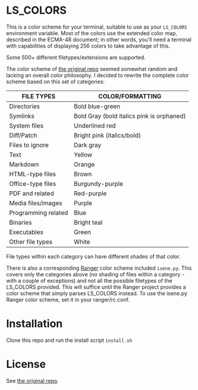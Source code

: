 # LS_COLORS
This is a color scheme for your terminal, suitable to use as your `LS_COLORS`
environment variable. Most of the colors use the extended color map, described
in the ECMA-48 document; in other words, you'll need a terminal with
capabilities of displaying 256 colors to take advantage of this.

Some 500+ different filetypes/extensions are supported.

The color scheme of [the original repo](https://github.com/trapd00r/LS_COLORS)
seemed somewhat random and lacking an overall color philosophy. I decided to
rewrite the complete color scheme based on this set of categories:

|FILE TYPES          | COLOR/FORMATTING
|--------------------|-----------------
|Directories         | Bold blue-green
|Symlinks            | Bold Gray (bold italics pink is orphaned)
|System files        | Underlined red
|Diff/Patch          | Bright pink (italics/bold)
|Files to ignore     | Dark gray
|Text                | Yellow
|Markdown            | Orange
|HTML-type files     | Brown
|Office-type files   | Burgundy-purple
|PDF and related     | Red-purple
|Media files/images  | Purple
|Programming related | Blue
|Binaries            | Bright teal
|Executables         | Green
|Other file types    | White

File types within each category can have different shades of that color.

There is also a corresponding [Ranger](https://ranger.github.io/) color scheme included `isene.py`. This covers only the categories above (no shading of files within a category - with a couple of exceptions) and not all the possible filetypes of the LS_COLORS provided. This will suffice until the Ranger project provides a color scheme that simply parses LS_COLORS instead. To use the isene.py Ranger color scheme, set it in your ranger/rc.conf.

# Installation
Clone this repo and run the install script `install.sh`

# License
See [the original repo](https://github.com/trapd00r/LS_COLORS). 

